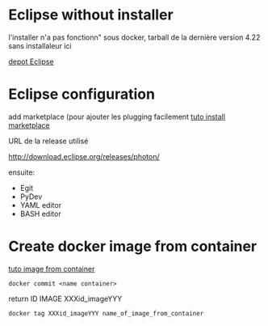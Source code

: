 # Eclipse without installer

l'installer n'a pas fonctionn" sous docker, tarball de la dernière version 4.22 sans installaleur ici

[depot Eclipse](https://download.eclipse.org/eclipse/downloads/drops4/R-4.22-202111241800/)


# Eclipse configuration 

add marketplace (pour ajouter les plugging facilement
[tuto install marketplace](https://www.ibm.com/support/pages/how-install-marketplace-client-rational-performance-tester-eclipse-framework)

URL de la release utilisé 

http://download.eclipse.org/releases/photon/

ensuite:
- Egit
- PyDev
- YAML editor
- BASH editor

# Create docker image from container

[tuto image from container](https://www.sentinelone.com/blog/create-docker-image/)

```
docker commit <name container>
```
return ID IMAGE XXXid_imageYYY

```
docker tag XXXid_imageYYY name_of_image_from_container
```



